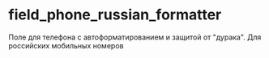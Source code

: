 # field_phone_russian_formatter
Поле для телефона с автоформатированием и защитой от "дурака". Для российских мобильных номеров
